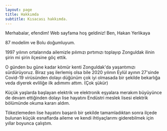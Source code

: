```yaml
---
layout: page
title: Hakkımda
subtitle: Kısacası hakkımda.
---
```


Merhabalar, efendim! Web sayfama hoş geldiniz! Ben, Hakan Yerlikaya

87 modelim ve Bolu doğumluyum.

1997 yılının ortalarında ailemizle pılımızı pırtımızı toplayıp Zonguldak ilinin şirin mi şirin ilçesine göç ettik. 

O günden bu güne kadar kömür kenti Zonguldak'da yaşantımızı sürdürüyoruz. Biraz yaş ilerlemiş olsa bile 2020 yılının Eylül ayının 27'sinde Covid-19 virüsünden dolayı düğünüm çok iyi olmasada bir şekilde bekarlığa veda diyerek evliliğe ilk adımımı attım. (Çok şükür)

Küçük yaşlarda başlayan elektrik ve elektronik eşyalara merakım büyüyünce de devam ettiğinden dolayı lise hayatını Endüstri meslek lisesi elektrik bölümünde okuma kararı aldım.

Tökezlemeden lise hayatını başarılı bir şekilde tamamladıktan sonra ilçede bulunan küçük esnaflarda aileme ve kendi ihtiyaçlarımı giderebilmek için yıllar boyunca çalıştım.










